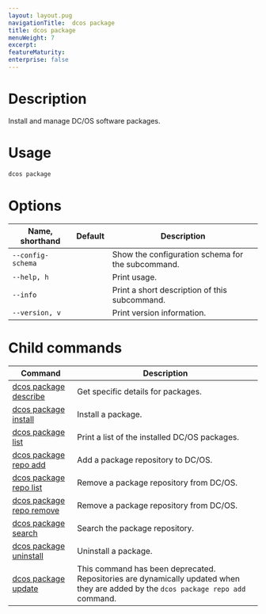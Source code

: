 ```yaml
---
layout: layout.pug
navigationTitle:  dcos package
title: dcos package
menuWeight: 7
excerpt:
featureMaturity:
enterprise: false
---
```


<!-- This source repo for this topic is https://github.com/dcos/dcos-docs -->


# Description
Install and manage DC/OS software packages.

# Usage

```bash
dcos package
```

# Options

| Name, shorthand | Default | Description |
|---------|-------------|-------------|
| `--config-schema`   |             |  Show the configuration schema for the subcommand. |
| `--help, h`   |             |  Print usage. |
| `--info`   |             |  Print a short description of this subcommand. |
| `--version, v`   |             | Print version information. |
        
# Child commands

| Command | Description |
|---------|-------------|
| [dcos package describe](/docs/1.11/cli/command-reference/dcos-package/dcos-package-describe/)   | Get specific details for packages. |  
| [dcos package install](/docs/1.11/cli/command-reference/dcos-package/dcos-package-install/)   | Install a package. |  
| [dcos package list](/docs/1.11/cli/command-reference/dcos-package/dcos-package-list/)   | Print a list of the installed DC/OS packages. |  
| [dcos package repo add](/docs/1.11/cli/command-reference/dcos-package/dcos-package-repo-add/)   | Add a package repository to DC/OS. |  
| [dcos package repo list](/docs/1.11/cli/command-reference/dcos-package/dcos-package-repo-list/)   | Remove a package repository from DC/OS. |  
| [dcos package repo remove](/docs/1.11/cli/command-reference/dcos-package/dcos-package-repo-remove/)   | Remove a package repository from DC/OS. |  
| [dcos package search](/docs/1.11/cli/command-reference/dcos-package/dcos-package-search/)   | Search the package repository. |  
| [dcos package uninstall](/docs/1.11/cli/command-reference/dcos-package/dcos-package-uninstall/)   | Uninstall a package. |  
| [dcos package update](/docs/1.11/cli/command-reference/dcos-package/dcos-package-update/)   | This command has been deprecated. Repositories are dynamically updated when they are added by the `dcos package repo add` command. | 
